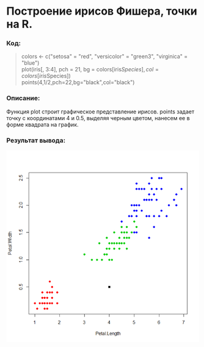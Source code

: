 # Построение ирисов Фишера, точки на R.

### Код:
>colors <- c("setosa" = "red", "versicolor" = "green3", "virginica" = "blue") <br/>
>plot(iris[, 3:4], pch = 21, bg = colors[iris$Species], col = colors[iris$Species]) <br/> 
>points(4,1/2,pch=22,bg="black",col="black")

### Описание:<br/> 
  Функция plot строит графическое представление ирисов.
points задает точку с координатами 4 и 0.5, выделяя черным цветом, нанесем ее в форме квадрата 
на график.

### Результат вывода:

![alt text](https://github.com/dmitrail/IRISI-BUILDING/blob/master/IRISI.png)
